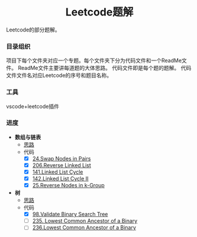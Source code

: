 # <center>Leetcode题解</center>
Leetcode的部分题解。

### 目录组织
项目下每个文件夹对应一个专题。每个文件夹下分为代码文件和一个ReadMe文件。
ReadMe文件主要讲每道题的大体思路。
代码文件即是每个题的题解。
代码文件文件名对应Leetcode的序号和题目名称。

### 工具
vscode+leetcode插件

### 进度
- **数组与链表**
    - [思路](./linkedlist/ReadMe.md)
    - 代码
        - [x] [24.Swap Nodes in Pairs](./linkedlist/24.swap-nodes-in-pairs.java)
        - [x] [206.Reverse Linked List](./linkedlist/141.linked-list-cycle.java)
        - [x] [141.Linked List Cycle](./linkedlist/142.linked-list-cycle-ii.java)
        - [x] [142.Linked List Cycle II](./linkedlist/206.reverse-linked-list.java)
        - [x] [25.Reverse Nodes in k-Group](./linkedlist/25.reverse-nodes-in-k-group.java)
- **树**
    - [思路](./tree/ReadMe.md)
    - 代码
        - [x] [98.Validate Binary Search Tree](./tree/98.validate-binary-search-tree.java)
        - [ ]  [235. Lowest Common Ancestor of a Binary](./tree/235.lowest-common-ancestor-of-a-binary-search-tree.java)
        - [ ] [236.Lowest Common Ancestor of a Binary ](./tree/236.lowest-common-ancestor-of-a-binary-tree.java)